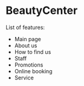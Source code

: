 # BeautyCenter
List of features:
  - Main page
  - About us
  - How to find us
  - Staff
  - Promotions
  - Online booking
  - Service
